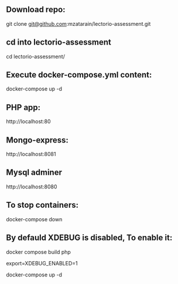 




## Download repo:
git clone git@github.com:mzatarain/lectorio-assessment.git

## cd into lectorio-assessment 
cd lectorio-assessment/

## Execute docker-compose.yml content:
docker-compose up -d

## PHP app:
http://localhost:80

## Mongo-express:
http://localhost:8081

## Mysql adminer
http://localhost:8080

## To stop containers:

docker-compose down

## By defauld XDEBUG is disabled, To enable it:
docker compose build php

export=XDEBUG_ENABLED=1

docker-compose up -d
